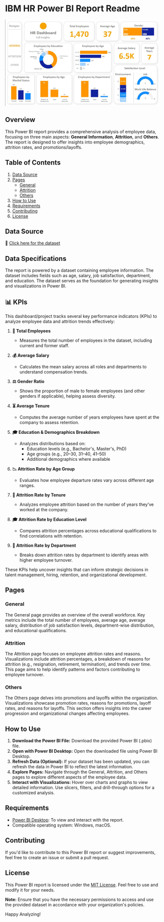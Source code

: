 # IBM HR Power BI Report Readme

![text_image](report_img.JPG)

## Overview

This Power BI report provides a comprehensive analysis of employee data, focusing on three main aspects: **General Information**, **Attrition**, and **Others**. The report is designed to offer insights into employee demographics, attrition rates, and promotions/layoffs.

## Table of Contents

1. [Data Source](#data-source)
2. [Pages](#pages)
   - [General](#general)
   - [Attrition](#attrition)
   - [Others](#others)
3. [How to Use](#how-to-use)
4. [Requirements](#requirements)
5. [Contributing](#contributing)
6. [License](#license)

## Data Source

🔗 [Click here for the dataset](https://www.kaggle.com/datasets/pavansubhasht/ibm-hr-analytics-attrition-dataset)

## Data Specifications

The report is powered by a dataset containing employee information. The dataset includes fields such as age, salary, job satisfaction, department, and education. The dataset serves as the foundation for generating insights and visualizations in Power BI.

## 📊 KPIs

This dashboard/project tracks several key performance indicators (KPIs) to analyze employee data and attrition trends effectively:

1. **👥 Total Employees**  
   - Measures the total number of employees in the dataset, including current and former staff.

2. **💰 Average Salary**  
   - Calculates the mean salary across all roles and departments to understand compensation trends.

3. **⚖️ Gender Ratio**  
   - Shows the proportion of male to female employees (and other genders if applicable), helping assess diversity.

4. **⏳ Average Tenure**  
   - Computes the average number of years employees have spent at the company to assess retention.

5. **🎓 Education & Demographics Breakdown**  
   - Analyzes distributions based on:
     - Education levels (e.g., Bachelor's, Master's, PhD)
     - Age groups (e.g., 20–30, 31–40, 41–50)
     - Additional demographics where available

6. **📉 Attrition Rate by Age Group**  
   - Evaluates how employee departure rates vary across different age ranges.

7. **📆 Attrition Rate by Tenure**  
   - Analyzes employee attrition based on the number of years they’ve worked at the company.

8. **🎓 Attrition Rate by Education Level**  
   - Compares attrition percentages across educational qualifications to find correlations with retention.

9. **🏢 Attrition Rate by Department**  
   - Breaks down attrition rates by department to identify areas with higher employee turnover.

These KPIs help uncover insights that can inform strategic decisions in talent management, hiring, retention, and organizational development.


## Pages

### General

The General page provides an overview of the overall workforce. Key metrics include the total number of employees, average age, average salary, distribution of job satisfaction levels, department-wise distribution, and educational qualifications.

### Attrition

The Attrition page focuses on employee attrition rates and reasons. Visualizations include attrition percentages, a breakdown of reasons for attrition (e.g., resignation, retirement, termination), and trends over time. This page aims to help identify patterns and factors contributing to employee turnover.

### Others

The Others page delves into promotions and layoffs within the organization. Visualizations showcase promotion rates, reasons for promotions, layoff rates, and reasons for layoffs. This section offers insights into the career progression and organizational changes affecting employees.

## How to Use

1. **Download the Power BI File:** Download the provided Power BI (.pbix) file.
2. **Open with Power BI Desktop:** Open the downloaded file using Power BI Desktop.
3. **Refresh Data (Optional):** If your dataset has been updated, you can refresh the data in Power BI to reflect the latest information.
4. **Explore Pages:** Navigate through the General, Attrition, and Others pages to explore different aspects of the employee data.
5. **Interact with Visualizations:** Hover over charts and graphs to view detailed information. Use slicers, filters, and drill-through options for a customized analysis.

## Requirements

- [Power BI Desktop](https://powerbi.microsoft.com/desktop/): To view and interact with the report.
- Compatible operating system: Windows, macOS.

## Contributing

If you'd like to contribute to this Power BI report or suggest improvements, feel free to create an issue or submit a pull request.

## License

This Power BI report is licensed under the [MIT License](LICENSE.md). Feel free to use and modify it for your needs.

**Note:** Ensure that you have the necessary permissions to access and use the provided dataset in accordance with your organization's policies.

Happy Analyzing!
